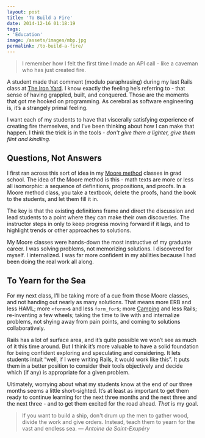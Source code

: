 ```yaml
---
layout: post
title: 'To Build a Fire'
date: 2014-12-16 01:18:19
tags:
- 'Education'
image: /assets/images/mbp.jpg
permalink: /to-build-a-fire/
---
```

> I remember how I felt the first time I made an API call - like a caveman who has just created fire.

A student made that comment (modulo paraphrasing) during my last Rails class at [The Iron Yard](http://theironyard.com/academy/). I know exactly the feeling he’s referring to - that sense of having grappled, built, and conquered. Those are the moments that got me hooked on programming. As cerebral as software engineering is, it’s a strangely primal feeling.

I want each of my students to have that viscerally satisfying experience of creating fire themselves, and I’ve been thinking about how I can make that happen. I think the trick is in the tools - _don't give them a lighter, give them flint and kindling_.

<!--more-->

## Questions, Not Answers


I first ran across this sort of idea in my [Moore method](http://en.wikipedia.org/wiki/Moore_method) classes in grad school. The idea of the Moore method is this - math texts are more or less all isomorphic: a sequence of definitions, propositions, and proofs. In a Moore method class, you take a textbook, delete the proofs, hand the book to the students, and let them fill it in.

The key is that the existing definitions frame and direct the discussion and lead students to a point where they can make their own discoveries. The instructor steps in only to keep progress moving forward if it lags, and to highlight trends or other approaches to solutions.

My Moore classes were hands-down the most instructive of my graduate career. I was solving problems, not memorizing solutions. I discovered for myself. I internalized. I was far more confident in my abilities because I had been doing the real work all along.

## To Yearn for the Sea


For my next class, I’ll be taking more of a cue from those Moore classes, and not handing out nearly as many solutions. That means more ERB and less HAML; more `<form>`s and less `form_for`s; more [Camping](http://camping.io/) and less Rails; re-inventing a few wheels; taking the time to live with and internalize problems, not shying away from pain points, and coming to solutions collaboratively.

Rails has a lot of surface area, and it’s quite possible we won’t see as much of it this time around. But I think it’s more valuable to have a solid foundation for being confident exploring and speculating and considering. It lets students intuit “well, if I were writing Rails, it would work like this”. It puts them in a better position to consider their tools objectively and decide which (if any) is appropriate for a given problem.

Ultimately, worrying about what my students know at the end of our three months seems a little short-sighted. It’s at least as important to get them ready to continue learning for the next three months and the next three and the next three - and to get them excited for the road ahead. _That_ is my goal.

> If you want to build a ship, don't drum up the men to gather wood, divide the work and give orders. Instead, teach them to yearn for the vast and endless sea. — _Antoine de Saint-Exupéry_
